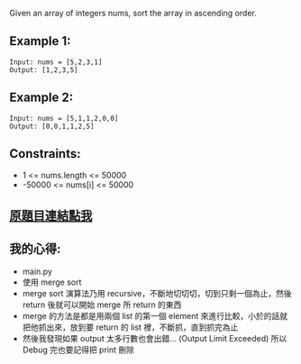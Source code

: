 Given an array of integers nums, sort the array in ascending order.

 

## Example 1:

	Input: nums = [5,2,3,1]
	Output: [1,2,3,5]

## Example 2:

	Input: nums = [5,1,1,2,0,0]
	Output: [0,0,1,1,2,5]
	 

## Constraints:

* 1 <= nums.length <= 50000
* -50000 <= nums[i] <= 50000

## [原題目連結點我](https://leetcode.com/problems/sort-an-array/)
	
## 我的心得:
* main.py
* 使用 merge sort
* merge sort 演算法乃用 recursive，不斷地切切切，切到只剩一個為止，然後 return 後就可以開始 merge 所 return 的東西
* merge 的方法是都是用兩個 list 的第一個 element 來進行比較，小於的話就把他抓出來，放到要 return 的 list 裡，不斷抓，直到抓完為止
* 然後我發現如果 output 太多行數也會出錯... (Output Limit Exceeded) 所以 Debug 完也要記得把 print 刪除
